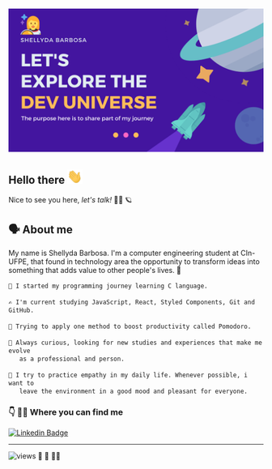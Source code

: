 ### <img src="banner.png" width="800px"  />
## Hello there <img src="https://raw.githubusercontent.com/ABSphreak/ABSphreak/master/gifs/Hi.gif" width="30px" /> 
Nice to see you here, _let's talk!_ :woman_astronaut: :ringed_planet: 

## 🗣️ About me

My name is Shellyda Barbosa. I'm a computer engineering student at CIn-UFPE, that found in technology area the opportunity to transform ideas into something that adds value to other people's lives. 💚 

    🏁 I started my programming journey learning C language. 

    ✍️ I'm current studying JavaScript, React, Styled Components, Git and GitHub.

    🍅 Trying to apply one method to boost productivity called Pomodoro.

    🚀 Always curious, looking for new studies and experiences that make me evolve 
       as a professional and person.
       
    🌿 I try to practice empathy in my daily life. Whenever possible, i want to 
       leave the environment in a good mood and pleasant for everyone.


### :point_down: :female_detective: Where you can find me 
[![Linkedin Badge](https://img.shields.io/badge/-Linkedin-6633cc?style=for-the-badge&logo=LinkedIn&color=blue&link=https://www.linkedin.com/in/shellyda-barbosa-ab45b61b8/)](https://www.linkedin.com/in/shellyda-barbosa/a-ab45b61b8/)

---
![views](https://komarev.com/ghpvc/?username=Shellyda&color=blueviolet&label=Navigators) :eyes: :vulcan_salute: :man_astronaut:
